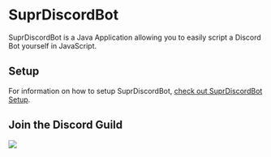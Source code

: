 # SuprDiscordBot

SuprDiscordBot is a Java Application allowing you to easily script a Discord Bot yourself in JavaScript.

## Setup

For information on how to setup SuprDiscordBot, [check out SuprDiscordBot Setup](https://github.com/timmyrs/SuprDiscordBot/blob/master/SETUP.md).

## Join the Discord Guild

[![](https://discordapp.com/api/guilds/208658782966906880/embed.png?style=banner3)](https://discord.timmyrs.de)
